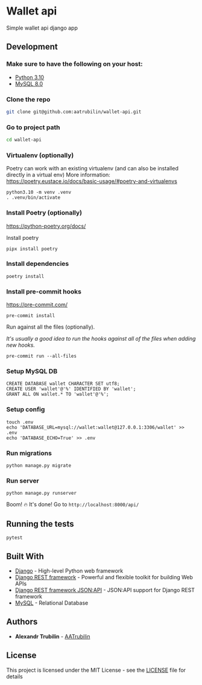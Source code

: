 # Wallet api

Simple wallet api django app

## Development

### Make sure to have the following on your host:

- [Python 3.10](https://www.python.org/downloads/)
- [MySQL 8.0](https://www.mysql.com/downloads/)


### Clone the repo

```bash
git clone git@github.com:aatrubilin/wallet-api.git
```

### Go to project path

```bash
cd wallet-api
```

### Virtualenv (optionally)

Poetry can work with an existing virtualenv (and can also be installed directly in a virtual env)
More information: https://poetry.eustace.io/docs/basic-usage/#poetry-and-virtualenvs

```shell
python3.10 -m venv .venv
. .venv/bin/activate
```

### Install Poetry (optionally)

https://python-poetry.org/docs/

Install poetry

```shell
pipx install poetry
```

### Install dependencies

```shell
poetry install
```

### Install pre-commit hooks

https://pre-commit.com/

```shell
pre-commit install
```

Run against all the files (optionally).

_It's usually a good idea to run the hooks against all of the files when adding new hooks._

```shell
pre-commit run --all-files
```

### Setup MySQL DB


```mysql
CREATE DATABASE wallet CHARACTER SET utf8;
CREATE USER 'wallet'@'%' IDENTIFIED BY 'wallet';
GRANT ALL ON wallet.* TO 'wallet'@'%';
```

### Setup config

```shell
touch .env
echo 'DATABASE_URL=mysql://wallet:wallet@127.0.0.1:3306/wallet' >> .env
echo 'DATABASE_ECHO=True' >> .env
```

### Run migrations

```shell
python manage.py migrate
```

### Run server

```shell
python manage.py runserver
```

Boom! :fire: It's done! Go to `http://localhost:8000/api/`

## Running the tests

```shell
pytest
```

## Built With

* [Django](https://www.djangoproject.com/) - High-level Python web framework
* [Django REST framework](https://www.django-rest-framework.org/) - Powerful and flexible toolkit for building Web APIs
* [Django REST framework JSON:API](https://django-rest-framework-json-api.readthedocs.io/) - JSON:API support for Django REST framework
* [MySQL](https://www.mysql.com/) - Relational Database

## Authors

* **Alexandr Trubilin** - [AATrubilin](https://github.com/aatrubilin)

## License

This project is licensed under the MIT License - see the [LICENSE](LICENSE) file for details
